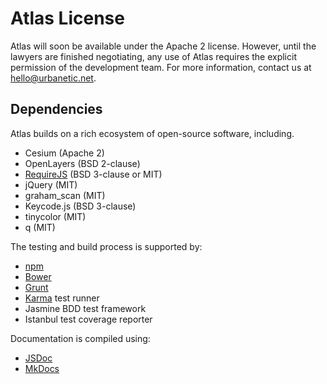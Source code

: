 # Atlas License

Atlas will soon be available under the Apache 2 license. However, until the lawyers are finished
negotiating, any use of Atlas requires the explicit permission of the development team. For more
information, contact us at hello@urbanetic.net.

## Dependencies

Atlas builds on a rich ecosystem of open-source software, including.

* Cesium (Apache 2)
* OpenLayers (BSD 2-clause)
* [RequireJS][require] (BSD 3-clause or MIT)
* jQuery (MIT)
* graham_scan (MIT)
* Keycode.js (BSD 3-clause)
* tinycolor (MIT)
* q (MIT)

The testing and build process is supported by:

* [npm][npm]
* [Bower][bower]
* [Grunt][grunt]
* [Karma][karma] test runner
* Jasmine BDD test framework
* Istanbul test coverage reporter

Documentation is compiled using:

* [JSDoc][jsdoc]
* [MkDocs][mkdocs]

[require]: http://requirejs.org/
[grunt]: http://gruntjs.com/
[npm]: https://www.npmjs.org/
[bower]: http://bower.io/
[jsdoc]: http://usejsdoc.org/
[mkdocs]: http://www.mkdocs.org/
[karma]: https://karma-runner.github.io

